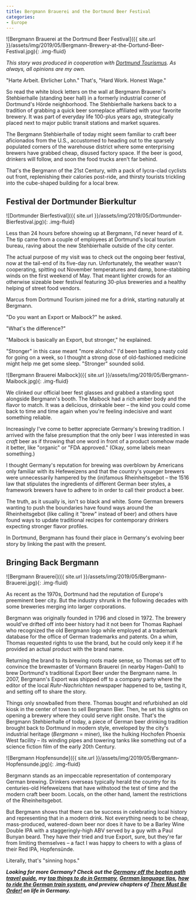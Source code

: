 ```yaml
---
title: Bergmann Brauerei and the Dortmund Beer Festival
categories:
- Europe
---
```


![Bergmann Brauerei at the Dortmund Beer Festival]({{ site.url }}/assets/img/2019/05/Bergmann-Brewery-at-the-Dortund-Beer-Festival.jpg){: .img-fluid}

_This story was produced in cooperation with [Dortmund Tourismus](https://www.dortmund-tourismus.de/en). As always, all opinions are my own._

"Harte Arbeit. Ehrlicher Lohn." That's, "Hard Work. Honest Wage."

So read the white block letters on the wall at Bergmann Brauerei's Stehbierhalle (standing beer hall) in a formerly industrial corner of Dortmund's Hörde neighborhood. The Stehbierhalle harkens back to a tradition of grabbing a quick beer someplace affiliated with your favorite brewery. It was part of everyday life 100-plus years ago, strategically placed next to major public transit stations and market squares.

The Bergmann Stehbierhalle of today might seem familiar to craft beer aficionados from the U.S., accustomed to heading out to the sparsely populated corners of the warehouse district where some enterprising brewers have grabbed cheap, disused factory space. If the beer is good, drinkers will follow, and soon the food trucks aren't far behind. 

That's the Bergmann of the 21st Century, with a pack of lycra-clad cyclists out front, replenishing their calories post-ride, and thirsty tourists trickling into the cube-shaped building for a local brew.

<!-- more -->

## Festival der Dortmunder Bierkultur

![Dortmunder Bierfestival]({{ site.url }}/assets/img/2019/05/Dortmunder-Bierfestival.jpg){: .img-fluid}

Less than 24 hours before showing up at Bergmann, I'd never heard of it. The tip came from a couple of employees at Dortmund's local tourism bureau, raving about the new Stehbierhalle outside of the city center.

The actual purpose of my visit was to check out the ongoing beer festival, now at the tail-end of its five-day run. Unfortunately, the weather wasn't cooperating, spitting out November temperatures and damp, bone-stabbing winds on the first weekend of May. That meant lighter crowds for an otherwise sizeable beer festival featuring 30-plus breweries and a healthy helping of street food vendors.

Marcus from Dortmund Tourism joined me for a drink, starting naturally at Bergmann.

"Do you want an Export or Maibock?" he asked.

"What's the difference?"

"Maibock is basically an Export, but stronger," he explained.

"Stronger" in this case meant "more alcohol." I'd been battling a nasty cold for going on a week, so I thought a strong dose of old-fashioned medicine might help me get some sleep. "Stronger" sounded solid.

![Bergmann Brauerei Maibock]({{ site.url }}/assets/img/2019/05/Bergmann-Maibock.jpg){: .img-fluid}

We clinked our official beer fest glasses and grabbed a standing spot alongside Bergmann's booth. The Maibock had a rich amber body and the flavor to match. It was a delicious, drinkable beer – the kind you could come back to time and time again when you're feeling indecisive and want something reliable.

Increasingly I've come to better appreciate Germany's brewing tradition. I arrived with the false presumption that the only beer I was interested in was _craft_ beer as if throwing that one word in front of a product somehow made it better, like "organic" or "FDA approved." (Okay, some labels mean something.)

I thought Germany's reputation for brewing was overblown by Americans only familiar with its Hefeweizens and that the country's younger brewers were unnecessarily hampered by the (in)famous Rheinheitsgebot – the 1516 law that stipulates the ingredients of different German beer styles, a framework brewers have to adhere to in order to call their product a beer.

The truth, as it usually is, isn't so black and white. Some German brewers wanting to push the boundaries have found ways around the Rheinheitsgebot (like calling it "brew" instead of beer) and others have found ways to update traditional recipes for contemporary drinkers expecting stronger flavor profiles. 

In Dortmund, Bergmann has found their place in Germany's evolving beer story by linking the past with the present.

## Bringing Back Bergmann

![Bergmann Brauerei]({{ site.url }}/assets/img/2019/05/Bergmann-Brauerei.jpg){: .img-fluid}

As recent as the 1970s, Dortmund had the reputation of Europe's preeminent beer city. But the industry shrunk in the following decades with some breweries merging into larger corporations.

Bergmann was originally founded in 1796 and closed in 1972. The brewery would've drifted off into beer history had it not been for Thomas Raphael who recognized the old Bergmann logo while employed at a trademark database for the office of German trademarks and patents. On a whim, Thomas requested rights to use the brand, but he could only keep it if he provided an actual product with the brand name. 

Returning the brand to its brewing roots made sense, so Thomas set off to convince the brewmaster of Vormann Brauerei (in nearby Hagen-Dahl) to brew Dortmund's traditional Export Beer under the Bergmann name. In 2007, Bergmann's Export was shipped off to a company party where the editor of the local _Ruhr-Nachrichten_ newspaper happened to be, tasting it, and setting off to share the story. 

Things only snowballed from there. Thomas bought and refurbished an old kiosk in the center of town to sell Bergmann Bier. Then, he set his sights on opening a brewery where they could serve right onsite. That's the Bergmann Stehbierhalle of today, a piece of German beer drinking tradition brought back to Dortmund in modern style, enveloped by the city's industrial heritage (_Bergmann_ = miner), like the hulking Hochofen Phoenix West facility – its winding pipes and towering tanks like something out of a science fiction film of the early 20th Century.

![Bergmann Hopfensunde]({{ site.url }}/assets/img/2019/05/Bergmann-Hopfensunde.jpg){: .img-fluid}

Bergmann stands as an impeccable representation of contemporary German brewing. Drinkers overseas typically herald the country for its centuries-old Hefeweizens that have withstood the test of time and the modern craft beer boom. Locals, on the other hand, lament the restrictions of the Rheinheitsgebot. 

But Bergmann shows that there can be success in celebrating local history and representing that in a modern drink. Not everything needs to be cheap, mass-produced, watered-down beer nor does it have to be a Barley Wine Double IPA with a staggeringly-high ABV served by a guy with a Paul Bunyan beard. They have their tried and true Export, sure, but they're far from limiting themselves – a fact I was happy to cheers to with a glass of their Red IPA, Hopfensünde.

Literally, that's "sinning hops."

_**Looking for more Germany? Check out the [Germany off the beaten path travel guide](https://withoutapath.com/travel-guides/germany/), my [top things to do in Germany](https://withoutapath.com/things-to-do-in-germany/), [German language tips](https://withoutapath.com/most-important-german-travel-phrases/), [how to ride the German train system](https://withoutapath.com/german-train/), and preview chapters of [There Must Be Order!](https://withoutapath.com/category/essays/there-must-be-order/) on life in Germany.**_

